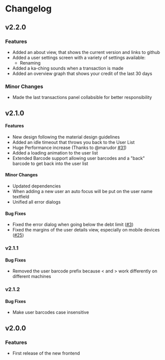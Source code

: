 # Changelog

## v2.2.0

### Features

* Added an about view, that shows the current version and links to github
* Added a user settings screen with a variety of settings available:
  * Renaming
* Added a ka-ching sounds when a transaction is made
* Added an overview graph that shows your credit of the last 30 days

### Minor Changes

* Made the last transactions panel collabsible for better responsibility

## v2.1.0

#### Features

* New design following the material design guidelines
* Added an idle timeout that throws you back to the User List
* Huge Performance increase (Thanks to @marudor [#31](https://github.com/fnordcredit/frontend/pull/31))
* Added a loading animation to the user list
* Extended Barcode support allowing user barcodes and a "back" barcode to get back into the user list

#### Minor Changes

* Updated dependencies
* When adding a new user an auto focus will be put on the user name textfield
* Unified all error dialogs

#### Bug Fixes

* Fixed the error dialog when going below the debt limit ([#3](https://github.com/fnordcredit/frontend/issues/3))
* Fixed the margins of the user details view, especially on mobile devices ([#25](https://github.com/fnordcredit/frontend/issues/25))

### v2.1.1

#### Bug Fixes

* Removed the user barcode prefix because < and > work differently on different machines

### v2.1.2

#### Bug Fixes

* Make user barcodes case insensitive

## v2.0.0

### Features

* First release of the new frontend
